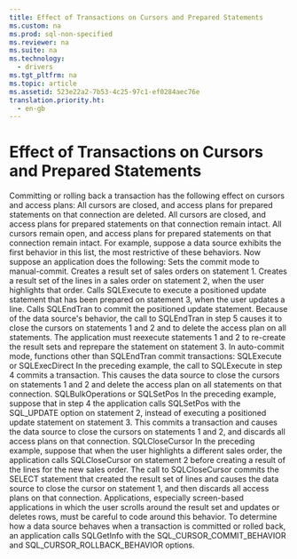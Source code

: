 ```yaml
---
title: Effect of Transactions on Cursors and Prepared Statements
ms.custom: na
ms.prod: sql-non-specified
ms.reviewer: na
ms.suite: na
ms.technology: 
  - drivers
ms.tgt_pltfrm: na
ms.topic: article
ms.assetid: 523e22a2-7b53-4c25-97c1-ef0284aec76e
translation.priority.ht: 
  - en-gb
---
```

# Effect of Transactions on Cursors and Prepared Statements
<?xml version="1.0" encoding="utf-8"?>
<developerConceptualDocument xmlns="http://ddue.schemas.microsoft.com/authoring/2003/5" xmlns:xlink="http://www.w3.org/1999/xlink" xmlns:xsi="http://www.w3.org/2001/XMLSchema-instance" xsi:schemaLocation="http://ddue.schemas.microsoft.com/authoring/2003/5 http://dduestorage.blob.core.windows.net/ddueschema/developer.xsd">
  <introduction>
    <para>Committing or rolling back a transaction has the following effect on cursors and access plans:  </para>
    <list class="bullet">
      <listItem>
        <para>All cursors are closed, and access plans for prepared statements on that connection are deleted.</para>
      </listItem>
      <listItem>
        <para>All cursors are closed, and access plans for prepared statements on that connection remain intact.</para>
      </listItem>
      <listItem>
        <para>All cursors remain open, and access plans for prepared statements on that connection remain intact.</para>
      </listItem>
    </list>
    <para>For example, suppose a data source exhibits the first behavior in this list, the most restrictive of these behaviors. Now suppose an application does the following:  </para>
    <list class="ordered">
      <listItem>
        <para>Sets the commit mode to manual-commit.</para>
      </listItem>
      <listItem>
        <para>Creates a result set of sales orders on statement 1.</para>
      </listItem>
      <listItem>
        <para>Creates a result set of the lines in a sales order on statement 2, when the user highlights that order.</para>
      </listItem>
      <listItem>
        <para>Calls <legacyBold>SQLExecute</legacyBold> to execute a positioned update statement that has been prepared on statement 3, when the user updates a line.</para>
      </listItem>
      <listItem>
        <para>Calls <legacyBold>SQLEndTran</legacyBold> to commit the positioned update statement.</para>
      </listItem>
    </list>
    <para>Because of the data source's behavior, the call to <legacyBold>SQLEndTran</legacyBold> in step 5 causes it to close the cursors on statements 1 and 2 and to delete the access plan on all statements. The application must reexecute statements 1 and 2 to re-create the result sets and reprepare the statement on statement 3.</para>
    <para>In auto-commit mode, functions other than <legacyBold>SQLEndTran</legacyBold> commit transactions:  </para>
    <list class="bullet">
      <listItem>
        <para>
          <legacyBold>SQLExecute</legacyBold> or <legacyBold>SQLExecDirect</legacyBold> In the preceding example, the call to <legacyBold>SQLExecute</legacyBold> in step 4 commits a transaction. This causes the data source to close the cursors on statements 1 and 2 and delete the access plan on all statements on that connection.</para>
      </listItem>
      <listItem>
        <para>
          <legacyBold>SQLBulkOperations</legacyBold> or <legacyBold>SQLSetPos</legacyBold> In the preceding example, suppose that in step 4 the application calls <legacyBold>SQLSetPos</legacyBold> with the SQL_UPDATE option on statement 2, instead of executing a positioned update statement on statement 3. This commits a transaction and causes the data source to close the cursors on statements 1 and 2, and discards all access plans on that connection.</para>
      </listItem>
      <listItem>
        <para>
          <legacyBold>SQLCloseCursor</legacyBold> In the preceding example, suppose that when the user highlights a different sales order, the application calls <legacyBold>SQLCloseCursor</legacyBold> on statement 2 before creating a result of the lines for the new sales order. The call to <legacyBold>SQLCloseCursor</legacyBold> commits the <legacyBold>SELECT</legacyBold> statement that created the result set of lines and causes the data source to close the cursor on statement 1, and then discards all access plans on that connection.</para>
      </listItem>
    </list>
    <para>Applications, especially screen-based applications in which the user scrolls around the result set and updates or deletes rows, must be careful to code around this behavior.</para>
    <para>To determine how a data source behaves when a transaction is committed or rolled back, an application calls <legacyBold>SQLGetInfo</legacyBold> with the SQL_CURSOR_COMMIT_BEHAVIOR and SQL_CURSOR_ROLLBACK_BEHAVIOR options.</para>
  </introduction>
  <relatedTopics />
</developerConceptualDocument>